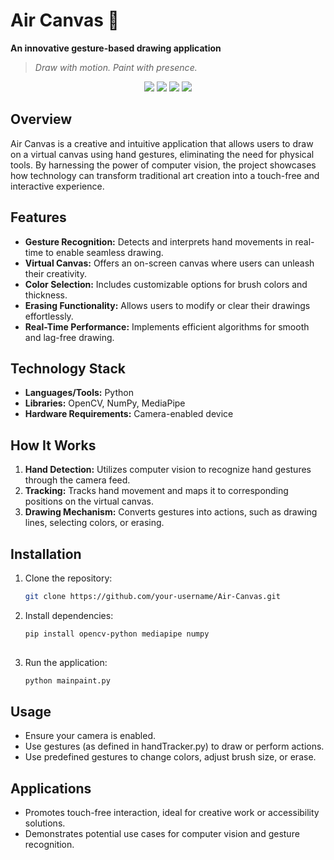# Air Canvas 🎨  
**An innovative gesture-based drawing application**  
> *Draw with motion. Paint with presence.*

<p align="center">
  <img src="https://img.shields.io/badge/Python-%2314354C.svg?style=for-the-badge&logo=python&logoColor=white" />
  <img src="https://img.shields.io/badge/OpenCV-%23white.svg?style=for-the-badge&logo=opencv&logoColor=black" />
  <img src="https://img.shields.io/badge/MediaPipe-orange?style=for-the-badge" />
  <img src="https://img.shields.io/badge/Numpy-%23013243.svg?style=for-the-badge&logo=numpy&logoColor=white" />
</p>


## Overview  
Air Canvas is a creative and intuitive application that allows users to draw on a virtual canvas using hand gestures, eliminating the need for physical tools. By harnessing the power of computer vision, the project showcases how technology can transform traditional art creation into a touch-free and interactive experience.  

## Features  
- **Gesture Recognition:** Detects and interprets hand movements in real-time to enable seamless drawing.  
- **Virtual Canvas:** Offers an on-screen canvas where users can unleash their creativity.  
- **Color Selection:** Includes customizable options for brush colors and thickness.  
- **Erasing Functionality:** Allows users to modify or clear their drawings effortlessly.  
- **Real-Time Performance:** Implements efficient algorithms for smooth and lag-free drawing.  

## Technology Stack  
- **Languages/Tools:** Python  
- **Libraries:** OpenCV, NumPy, MediaPipe  
- **Hardware Requirements:** Camera-enabled device  

## How It Works  
1. **Hand Detection:** Utilizes computer vision to recognize hand gestures through the camera feed.  
2. **Tracking:** Tracks hand movement and maps it to corresponding positions on the virtual canvas.  
3. **Drawing Mechanism:** Converts gestures into actions, such as drawing lines, selecting colors, or erasing.  

## Installation  
1. Clone the repository:  
   ```bash  
   git clone https://github.com/your-username/Air-Canvas.git  
   ```  
2. Install dependencies:  
   ```bash  
   pip install opencv-python mediapipe numpy  
  
   ```  
3. Run the application:  
   ```bash  
   python mainpaint.py  
   ```  

## Usage  
- Ensure your camera is enabled.  
- Use gestures (as defined in handTracker.py) to draw or perform actions.
- Use predefined gestures to change colors, adjust brush size, or erase.  

## Applications  
- Promotes touch-free interaction, ideal for creative work or accessibility solutions.  
- Demonstrates potential use cases for computer vision and gesture recognition.


